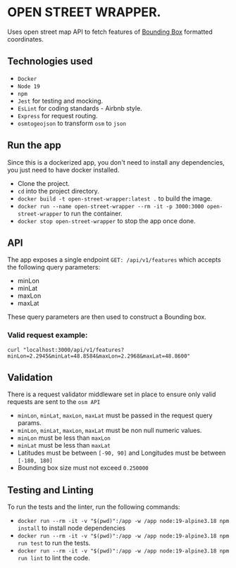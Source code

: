 # OPEN STREET WRAPPER.

Uses open street map API to fetch features of [Bounding Box](https://wiki.openstreetmap.org/wiki/Bounding_Box) formatted
coordinates.

## Technologies used

- `Docker`
- `Node 19`
- `npm`
- `Jest` for testing and mocking.
- `EsLint` for coding standards - Airbnb style.
- `Express` for request routing.
- `osmtogeojson` to transform `osm` to `json`

## Run the app

Since this is a dockerized app, you don't need to install any dependencies, you just need to have docker installed.

- Clone the project.
- `cd` into the project directory.
- `docker build -t open-street-wrapper:latest .` to build the image.
- `docker run --name open-street-wrapper --rm -it -p 3000:3000 open-street-wrapper` to run the container.
- `docker stop open-street-wrapper` to stop the app once done.

## API

The app exposes a single endpoint `GET: /api/v1/features` which accepts the following query parameters:

- minLon
- minLat
- maxLon
- maxLat

These query parameters are then used to construct a Bounding box.

### Valid request example:

`curl "localhost:3000/api/v1/features?minLon=2.2945&minLat=48.8584&maxLon=2.2968&maxLat=48.8600"`

## Validation

There is a request validator middleware set in place to ensure only valid requests are sent to the `osm API`

- `minLon`, `minLat`, `maxLon`, `maxLat` must be passed in the request query params.
- `minLon`, `minLat`, `maxLon`, `maxLat` must be non null numeric values.
- `minLon` must be less than `maxLon`
- `minLat` must be less than `maxLat`
- Latitudes must be between `[-90, 90]` and Longitudes must be between `[-180, 180]`
- Bounding box size must not exceed `0.250000`

## Testing and Linting

To run the tests and the linter, run the following commands:

- `docker run --rm -it -v "$(pwd)":/app -w /app node:19-alpine3.18 npm install` to install node dependencies
- `docker run --rm -it -v "$(pwd)":/app -w /app node:19-alpine3.18 npm run test` to run the tests.
- `docker run --rm -it -v "$(pwd)":/app -w /app node:19-alpine3.18 npm run lint` to lint the code.